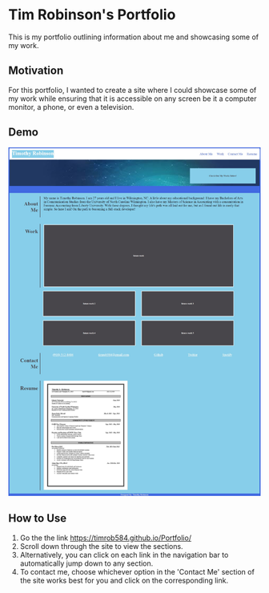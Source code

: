 # Tim Robinson's Portfolio
This is my portfolio outlining information about me and showcasing some of my work.

## Motivation
For this portfolio, I wanted to create a site where I could showcase some of my work while ensuring that it is accessible on any screen be it a computer monitor, a phone, or even a television.

## Demo
![Screenshot of Site](/assets\images\Demo-site.png)

## How to Use
1. Go the the link https://timrob584.github.io/Portfolio/
2. Scroll down through the site to view the sections.
3. Alternatively, you can click on each link in the navigation bar to automatically jump down to any section.
4. To contact me, choose whichever option in the 'Contact Me' section of the site works best for you and click on the corresponding link.